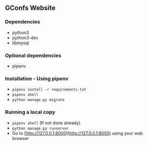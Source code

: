 ## GConfs Website

### Dependencies
* python3
* python3-dev
* libmysql

### Optional dependencies
* pipenv

### Installation - Using pipenv
* `pipenv install -r requirements.txt`
* `pipenv shell`
* `python manage.py migrate`

### Running a local copy
* `pipenv shell` (If not done already)
* `python manage.py runserver`
* Go to [http://127.0.0.1:8000](http://127.0.0.1:8000) using your web browser

